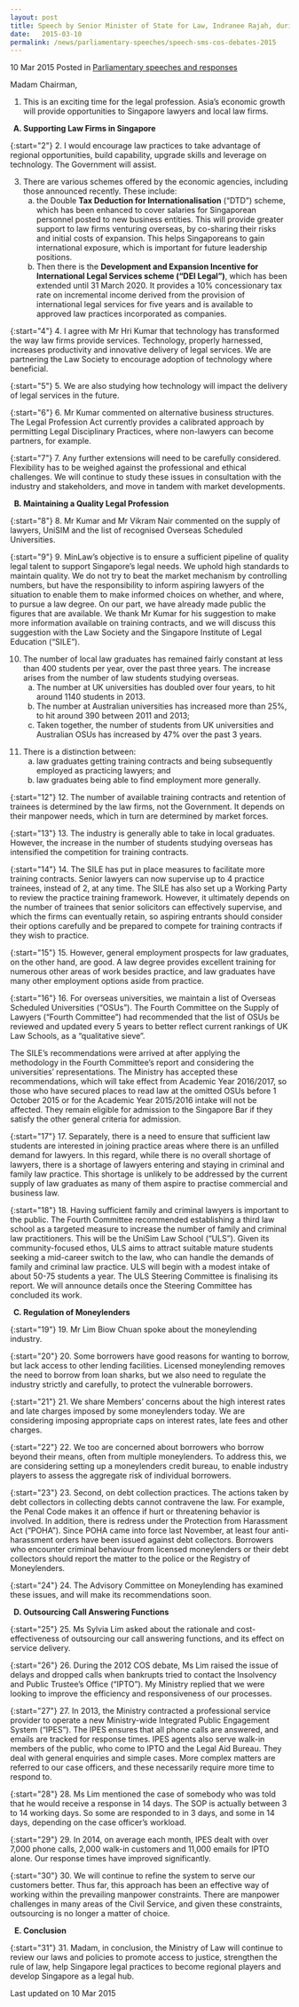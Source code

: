 ```yaml
---
layout: post
title: Speech by Senior Minister of State for Law, Indranee Rajah, during the Committee of Supply Debate 2015
date:   2015-03-10
permalink: /news/parliamentary-speeches/speech-sms-cos-debates-2015
---
```


10 Mar 2015 Posted in [Parliamentary speeches and responses](/news/parliamentary-speeches) 

Madam Chairman,

1. This is an exciting time for the legal profession. Asia’s economic growth will provide opportunities to Singapore lawyers and local law firms. 

<ol style="list-style-type: upper-alpha; font-weight:bold;">
<li>Supporting Law Firms in Singapore</li>
</ol>

{:start="2"}
2. I would encourage law practices to take advantage of regional opportunities, build capability, upgrade skills and leverage on technology. The Government will assist.


<ol start="3">
<li>There are various schemes offered by the economic agencies, including those announced recently. These include:

<ol style="list-style-type: lower-alpha">
<li>the Double <strong>Tax Deduction for Internationalisation</strong> (“DTD”) scheme, which has been enhanced to cover salaries for Singaporean personnel posted to new business entities. This will provide greater support to law firms venturing overseas, by co-sharing their risks and initial costs of expansion. This helps Singaporeans to gain international exposure, which is important for future leadership positions. </li>
<li>Then there is the <strong>Development and Expansion Incentive for International Legal Services scheme (“DEI Legal”)</strong>, which has been extended until 31 March 2020. It provides a 10% concessionary tax rate on incremental income derived from the provision of international legal services for five years and is available to approved law practices incorporated as companies.</li>
</ol>


</li>
</ol>

{:start="4"}
4. I agree with Mr Hri Kumar that technology has transformed the way law firms provide services. Technology, properly harnessed, increases productivity and innovative delivery of legal services. We are partnering the Law Society to encourage adoption of technology where beneficial. 

{:start="5"}
5. We are also studying how technology will impact the delivery of legal services in the future. 

{:start="6"}
6. Mr Kumar commented on alternative business structures. The Legal Profession Act currently provides a calibrated approach by permitting Legal Disciplinary Practices, where non-lawyers can become partners, for example. 

{:start="7"}
7. Any further extensions will need to be carefully considered. Flexibility has to be weighed against the professional and ethical challenges. We will continue to study these issues in consultation with the industry and stakeholders, and move in tandem with market developments.  


<ol start="2" style="list-style-type: upper-alpha; font-weight:bold;">
<li>Maintaining a Quality Legal Profession</li>
</ol>

{:start="8"}
8. Mr Kumar and Mr Vikram Nair commented on the supply of lawyers, UniSIM and the list of recognised Overseas Scheduled Universities.

{:start="9"}
9. MinLaw’s objective is to ensure a sufficient pipeline of quality legal talent to support Singapore’s legal needs. We uphold high standards to maintain quality. We do not try to beat the market mechanism by controlling numbers, but have the responsibility to inform aspiring lawyers of the situation to enable them to make informed choices on whether, and where, to pursue a law degree. On our part, we have already made public the figures that are available. We thank Mr Kumar for his suggestion to make more information available on training contracts, and we will discuss this suggestion with the Law Society and the Singapore Institute of Legal Education (“SILE”). 

<ol start="10">
<li> The number of local law graduates has remained fairly constant at less than 400 students per year, over the past three years. The increase arises from the number of law students studying overseas.
<ol style="list-style-type: lower-alpha">
<li>The number at UK universities has doubled over four years, to hit around 1140 students in 2013. </li>
<li>The number at Australian universities has increased more than 25%, to hit around 390 between 2011 and 2013;</li>
<li>Taken together, the number of students from UK universities and Australian OSUs has increased by 47% over the past 3 years.  </li>
</ol>


</li>
</ol>

<ol start="11">
<li>There is a distinction between:

<ol style="list-style-type: lower-alpha">
<li>law graduates getting training contracts and being subsequently employed as practicing lawyers; and </li>
<li>law graduates being able to find employment more generally.</li>
</ol>

</li>
</ol>

{:start="12"}
12. The number of available training contracts and retention of trainees is determined by the law firms, not the Government. It depends on their manpower needs, which in turn are determined by market forces. 

{:start="13"}
13. The industry is generally able to take in local graduates. However, the increase in the number of students studying overseas has intensified the competition for training contracts. 

{:start="14"}
14. The SILE has put in place measures to facilitate more training contracts. Senior lawyers can now supervise up to 4 practice trainees, instead of 2, at any time. The SILE has also set up a Working Party to review the practice training framework. However, it ultimately depends on the number of trainees that senior solicitors can effectively supervise, and which the firms can eventually retain, so aspiring entrants should consider their options carefully and be prepared to compete for training contracts if they wish to practice. 

{:start="15"}
15. However, general employment prospects for law graduates, on the other hand, are good. A law degree provides excellent training for numerous other areas of work besides practice, and law graduates have many other employment options aside from practice.  

{:start="16"}
16. For overseas universities, we maintain a list of Overseas Scheduled Universities (“OSUs”). The Fourth Committee on the Supply of Lawyers (“Fourth Committee”) had recommended that the list of OSUs be reviewed and updated every 5 years to better reflect current rankings of UK Law Schools, as a “qualitative sieve”. 


The SILE’s recommendations were arrived at after applying the methodology in the Fourth Committee’s report and considering the universities’ representations. The Ministry has accepted these recommendations, which will take effect from Academic Year 2016/2017, so those who have secured places to read law at the omitted OSUs before 1 October 2015 or for the Academic Year 2015/2016 intake will not be affected. They remain eligible for admission to the Singapore Bar if they satisfy the other general criteria for admission. 

{:start="17"}
17. Separately, there is a need to ensure that sufficient law students are interested in joining practice areas where there is an unfilled demand for lawyers. In this regard, while there is no overall shortage of lawyers, there is a shortage of lawyers entering and staying in criminal and family law practice. This shortage is unlikely to be addressed by the current supply of law graduates as many of them aspire to practise commercial and business law. 

{:start="18"}
18. Having sufficient family and criminal lawyers is important to the public. The Fourth Committee recommended establishing a third law school as a targeted measure to increase the number of family and criminal law practitioners. This will be the UniSim Law School (“ULS”). Given its community-focused ethos, ULS aims to attract suitable mature students seeking a mid-career switch to the law, who can handle the demands of family and criminal law practice. ULS will begin with a modest intake of about 50-75 students a year. The ULS Steering Committee is finalising its report. We will announce details once the Steering Committee has concluded its work.

<ol start="3" style="list-style-type: upper-alpha; font-weight:bold;">
<li>Regulation of Moneylenders 
</li>
</ol>

{:start="19"}
19. Mr Lim Biow Chuan spoke about the moneylending industry.

{:start="20"}
20. Some borrowers have good reasons for wanting to borrow, but lack access to other lending facilities. Licensed moneylending removes the need to borrow from loan sharks, but we also need to regulate the industry strictly and carefully, to protect the vulnerable borrowers.

{:start="21"}
21. We share Members’ concerns about the high interest rates and late charges imposed by some moneylenders today. We are considering imposing appropriate caps on interest rates, late fees and other charges.

{:start="22"}
22. We too are concerned about borrowers who borrow beyond their means, often from multiple moneylenders. To address this, we are considering setting up a moneylenders credit bureau, to enable industry players to assess the aggregate risk of individual borrowers. 

{:start="23"}
23. Second, on debt collection practices. The actions taken by debt collectors in collecting debts cannot contravene the law. For example, the Penal Code makes it an offence if hurt or threatening behavior is involved. In addition, there is redress under the Protection from Harassment Act (“POHA”). Since POHA came into force last November, at least four anti-harassment orders have been issued against debt collectors. Borrowers who encounter criminal behaviour from licensed moneylenders or their debt collectors should report the matter to the police or the Registry of Moneylenders.

{:start="24"}
24. The Advisory Committee on Moneylending has examined these issues, and will make its recommendations soon.


<ol start="4" style="list-style-type: upper-alpha; font-weight:bold;">
<li>Outsourcing Call Answering Functions</li>
</ol>

{:start="25"}
25. Ms Sylvia Lim asked about the rationale and cost-effectiveness of outsourcing our call answering functions, and its effect on service delivery.

{:start="26"}
26. During the 2012 COS debate, Ms Lim raised the issue of delays and dropped calls when bankrupts tried to contact the Insolvency and Public Trustee’s Office (“IPTO”). My Ministry replied that we were looking to improve the efficiency and responsiveness of our processes. 

{:start="27"}
27. In 2013, the Ministry contracted a professional service provider to operate a new Ministry-wide Integrated Public Engagement System (“IPES”). The IPES ensures that all phone calls are answered, and emails are tracked for response times. IPES agents also serve walk-in members of the public, who come to IPTO and the Legal Aid Bureau. They deal with general enquiries and simple cases. More complex matters are referred to our case officers, and these necessarily require more time to respond to. 

{:start="28"}
28. Ms Lim mentioned the case of somebody who was told that he would receive a response in 14 days. The SOP is actually between 3 to 14 working days. So some are responded to in 3 days, and some in 14 days, depending on the case officer’s workload.

{:start="29"}
29. In 2014, on average each month, IPES dealt with over 7,000 phone calls, 2,000 walk-in customers and 11,000 emails for IPTO alone. Our response times have improved significantly. 

{:start="30"}
30. We will continue to refine the system to serve our customers better. Thus far, this approach has been an effective way of working within the prevailing manpower constraints. There are manpower challenges in many areas of the Civil Service, and given these constraints, outsourcing is no longer a matter of choice.

<ol start="5" style="list-style-type: upper-alpha; font-weight:bold;">
<li>Conclusion</li>
</ol>


{:start="31"}
31. Madam, in conclusion, the Ministry of Law will continue to review our laws and policies to promote access to justice, strengthen the rule of law, help Singapore legal practices to become regional players and develop Singapore as a legal hub.

<p class="right-side-updated">Last updated on 10 Mar 2015</p> 
